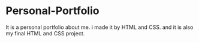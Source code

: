 # Personal-Portfolio
It is a personal portfolio about me. i made it by HTML and CSS. and it is also my final HTML and CSS project.
